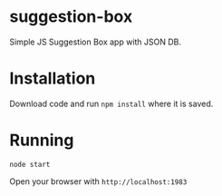 # suggestion-box
Simple JS Suggestion Box app with JSON DB.

# Installation
Download code and run `npm install` where it is saved.

# Running
```
node start
```
Open your browser with `http://localhost:1983`

